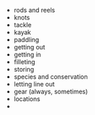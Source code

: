- rods and reels
- knots
- tackle
- kayak
- paddling
- getting out
- getting in
- filleting
- storing
- species and conservation
- letting line out
- gear (always, sometimes)
- locations
- 
